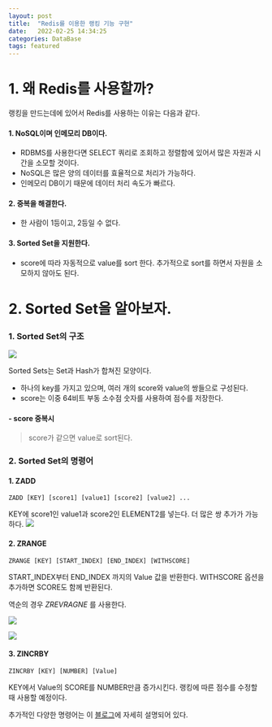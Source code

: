 ```yaml
---
layout: post
title:  "Redis를 이용한 랭킹 기능 구현"
date:   2022-02-25 14:34:25
categories: DataBase
tags: featured
---
```


# 1. 왜 Redis를 사용할까?
랭킹을 만드는데에 있어서 Redis를 사용하는 이유는 다음과 같다.

#### 1. NoSQL이며 인메모리 DB이다.
>
+ RDBMS를 사용한다면 SELECT 쿼리로 조회하고 정렬함에 있어서 많은 자원과 시간을 소모할 것이다.
+ NoSQL은 많은 양의 데이터를 효율적으로 처리가 가능하다.
+ 인메모리 DB이기 때문에 데이터 처리 속도가 빠르다.

####  2. 중복을 해결한다.
> 
+ 한 사람이 1등이고, 2등일 수 없다. 
 
####  3. Sorted Set을 지원한다.
>
+ score에 따라 자동적으로 value를 sort 한다. 추가적으로 sort를 하면서 자원을 소모하지 않아도 된다.



# 2. Sorted Set을 알아보자.



### 1. Sorted Set의 구조

![](https://images.velog.io/images/aswooo/post/8ffe84bf-f07b-4182-9339-f0c53c93e34e/image.png)

Sorted Sets는 Set과 Hash가 합쳐진 모양이다.

+ 하나의 key를 가지고 있으며, 여러 개의 score와 value의 쌍들으로 구성된다.
+ score는 이중 64비트 부동 소수점 숫자를 사용하여 점수를 저장한다.

#### - score 중복시
>score가 같으면 value로 sort된다.

### 2. Sorted Set의 명령어

#### 1. ZADD 
```
ZADD [KEY] [score1] [value1] [score2] [value2] ...
```
 KEY에 score1인 value1과 score2인 ELEMENT2를 넣는다. 더 많은 쌍 추가가 가능하다.
 ![](https://images.velog.io/images/aswooo/post/155054c2-08f1-4ec3-ac76-551c82b6a80a/image.png)
 
#### 2. ZRANGE
```
ZRANGE [KEY] [START_INDEX] [END_INDEX] [WITHSCORE]
```
START_INDEX부터 END_INDEX 까지의 Value 값을 반환한다. WITHSCORE 옵션을 추가하면  SCORE도 함께 반환된다.
>
역순의 경우 _ZREVRAGNE_ 를 사용한다.

![](https://images.velog.io/images/aswooo/post/1816071d-b82f-4cd5-b8d1-9c9218c6ac1e/image.png)

![](https://images.velog.io/images/aswooo/post/8c135be0-0448-4619-b390-a115602bee45/image.png)

#### 3. ZINCRBY 
```
ZINCRBY [KEY] [NUMBER] [Value]
```
KEY에서 Value의 SCORE를 NUMBER만큼 증가시킨다.
랭킹에 따른 점수를 수정할 때 사용할 예정이다.

추가적인 다양한 명령어는 이 [블로그](https://minholee93.tistory.com/entry/Redis-Sorted-Set)에 자세히 설명되어 있다.


 